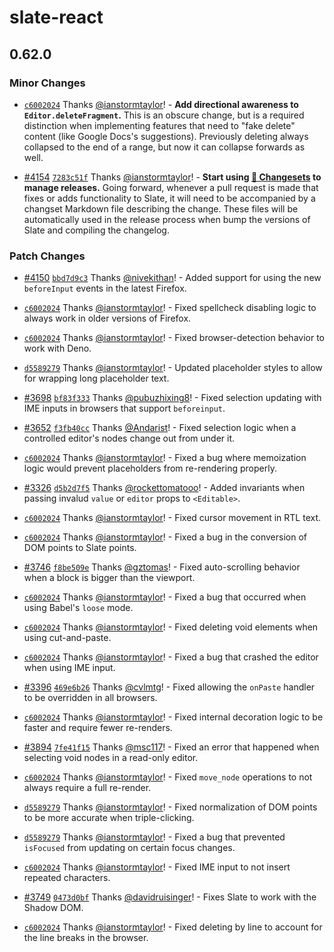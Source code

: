 # slate-react

## 0.62.0
### Minor Changes



- [`c6002024`](https://github.com/ianstormtaylor/slate/commit/c60020244b9d25094edb0ffcca8b49dead9b31dc) Thanks [@ianstormtaylor](https://github.com/ianstormtaylor)! - **Add directional awareness to `Editor.deleteFragment`.** This is an obscure change, but is a required distinction when implementing features that need to "fake delete" content (like Google Docs's suggestions). Previously deleting always collapsed to the end of a range, but now it can collapse forwards as well.



- [#4154](https://github.com/ianstormtaylor/slate/pull/4154) [`7283c51f`](https://github.com/ianstormtaylor/slate/commit/7283c51feb83cb8522bc16efce09bb01c29400b9) Thanks [@ianstormtaylor](https://github.com/ianstormtaylor)! - **Start using [🦋 Changesets](https://github.com/atlassian/changesets) to manage releases.** Going forward, whenever a pull request is made that fixes or adds functionality to Slate, it will need to be accompanied by a changset Markdown file describing the change. These files will be automatically used in the release process when bump the versions of Slate and compiling the changelog.


### Patch Changes



- [#4150](https://github.com/ianstormtaylor/slate/pull/4150) [`bbd7d9c3`](https://github.com/ianstormtaylor/slate/commit/bbd7d9c33023add223ef9f1a33b657a468552caf) Thanks [@nivekithan](https://github.com/nivekithan)! - Added support for using the new `beforeInput` events in the latest Firefox.



- [`c6002024`](https://github.com/ianstormtaylor/slate/commit/c60020244b9d25094edb0ffcca8b49dead9b31dc) Thanks [@ianstormtaylor](https://github.com/ianstormtaylor)! - Fixed spellcheck disabling logic to always work in older versions of Firefox.



- [`c6002024`](https://github.com/ianstormtaylor/slate/commit/c60020244b9d25094edb0ffcca8b49dead9b31dc) Thanks [@ianstormtaylor](https://github.com/ianstormtaylor)! - Fixed browser-detection behavior to work with Deno.



- [`d5589279`](https://github.com/ianstormtaylor/slate/commit/d5589279e8792185c1082af720a73f55b16797dd) Thanks [@ianstormtaylor](https://github.com/ianstormtaylor)! - Updated placeholder styles to allow for wrapping long placeholder text.



- [#3698](https://github.com/ianstormtaylor/slate/pull/3698) [`bf83f333`](https://github.com/ianstormtaylor/slate/commit/bf83f333e689bc17b96504b497bb7fcdf6dc7fc1) Thanks [@pubuzhixing8](https://github.com/pubuzhixing8)! - Fixed selection updating with IME inputs in browsers that support `beforeinput`.



- [#3652](https://github.com/ianstormtaylor/slate/pull/3652) [`f3fb40cc`](https://github.com/ianstormtaylor/slate/commit/f3fb40cce044b73b6da13013f90bd7018f2f5d8a) Thanks [@Andarist](https://github.com/Andarist)! - Fixed selection logic when a controlled editor's nodes change out from under it.



- [`c6002024`](https://github.com/ianstormtaylor/slate/commit/c60020244b9d25094edb0ffcca8b49dead9b31dc) Thanks [@ianstormtaylor](https://github.com/ianstormtaylor)! - Fixed a bug where memoization logic would prevent placeholders from re-rendering properly.



- [#3326](https://github.com/ianstormtaylor/slate/pull/3326) [`d5b2d7f5`](https://github.com/ianstormtaylor/slate/commit/d5b2d7f55e2982019b246fdea1e9eb845d0e2fc2) Thanks [@rockettomatooo](https://github.com/rockettomatooo)! - Added invariants when passing invalud `value` or `editor` props to `<Editable>`.



- [`c6002024`](https://github.com/ianstormtaylor/slate/commit/c60020244b9d25094edb0ffcca8b49dead9b31dc) Thanks [@ianstormtaylor](https://github.com/ianstormtaylor)! - Fixed cursor movement in RTL text.



- [`c6002024`](https://github.com/ianstormtaylor/slate/commit/c60020244b9d25094edb0ffcca8b49dead9b31dc) Thanks [@ianstormtaylor](https://github.com/ianstormtaylor)! - Fixed a bug in the conversion of DOM points to Slate points.



- [#3746](https://github.com/ianstormtaylor/slate/pull/3746) [`f8be509e`](https://github.com/ianstormtaylor/slate/commit/f8be509e4d0b5c13bb791e0fd5702242319d114f) Thanks [@gztomas](https://github.com/gztomas)! - Fixed auto-scrolling behavior when a block is bigger than the viewport.



- [`c6002024`](https://github.com/ianstormtaylor/slate/commit/c60020244b9d25094edb0ffcca8b49dead9b31dc) Thanks [@ianstormtaylor](https://github.com/ianstormtaylor)! - Fixed a bug that occurred when using Babel's `loose` mode.



- [`c6002024`](https://github.com/ianstormtaylor/slate/commit/c60020244b9d25094edb0ffcca8b49dead9b31dc) Thanks [@ianstormtaylor](https://github.com/ianstormtaylor)! - Fixed deleting void elements when using cut-and-paste.



- [`c6002024`](https://github.com/ianstormtaylor/slate/commit/c60020244b9d25094edb0ffcca8b49dead9b31dc) Thanks [@ianstormtaylor](https://github.com/ianstormtaylor)! - Fixed a bug that crashed the editor when using IME input.



- [#3396](https://github.com/ianstormtaylor/slate/pull/3396) [`469e6b26`](https://github.com/ianstormtaylor/slate/commit/469e6b26f50857ef0d68cdf5a54793f8fe9033fd) Thanks [@cvlmtg](https://github.com/cvlmtg)! - Fixed allowing the `onPaste` handler to be overridden in all browsers.



- [`c6002024`](https://github.com/ianstormtaylor/slate/commit/c60020244b9d25094edb0ffcca8b49dead9b31dc) Thanks [@ianstormtaylor](https://github.com/ianstormtaylor)! - Fixed internal decoration logic to be faster and require fewer re-renders.



- [#3894](https://github.com/ianstormtaylor/slate/pull/3894) [`7fe41f15`](https://github.com/ianstormtaylor/slate/commit/7fe41f156614453479cb9ea649fe5665b616d3a7) Thanks [@msc117](https://github.com/msc117)! - Fixed an error that happened when selecting void nodes in a read-only editor.



- [`c6002024`](https://github.com/ianstormtaylor/slate/commit/c60020244b9d25094edb0ffcca8b49dead9b31dc) Thanks [@ianstormtaylor](https://github.com/ianstormtaylor)! - Fixed `move_node` operations to not always require a full re-render.



- [`d5589279`](https://github.com/ianstormtaylor/slate/commit/d5589279e8792185c1082af720a73f55b16797dd) Thanks [@ianstormtaylor](https://github.com/ianstormtaylor)! - Fixed normalization of DOM points to be more accurate when triple-clicking.



- [`d5589279`](https://github.com/ianstormtaylor/slate/commit/d5589279e8792185c1082af720a73f55b16797dd) Thanks [@ianstormtaylor](https://github.com/ianstormtaylor)! - Fixed a bug that prevented `isFocused` from updating on certain focus changes.



- [`c6002024`](https://github.com/ianstormtaylor/slate/commit/c60020244b9d25094edb0ffcca8b49dead9b31dc) Thanks [@ianstormtaylor](https://github.com/ianstormtaylor)! - Fixed IME input to not insert repeated characters.



- [#3749](https://github.com/ianstormtaylor/slate/pull/3749) [`0473d0bf`](https://github.com/ianstormtaylor/slate/commit/0473d0bf93808b0e4e98abe833b7f7f4f5aff3b1) Thanks [@davidruisinger](https://github.com/davidruisinger)! - Fixes Slate to work with the Shadow DOM.



- [`c6002024`](https://github.com/ianstormtaylor/slate/commit/c60020244b9d25094edb0ffcca8b49dead9b31dc) Thanks [@ianstormtaylor](https://github.com/ianstormtaylor)! - Fixed deleting by line to account for the line breaks in the browser.
